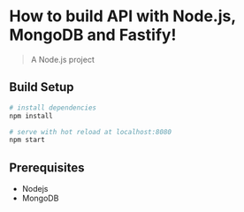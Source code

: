 # How to build API with Node.js, MongoDB and Fastify!

> A Node.js project

## Build Setup

```bash
# install dependencies
npm install

# serve with hot reload at localhost:8080
npm start
```

## Prerequisites

- Nodejs
- MongoDB


